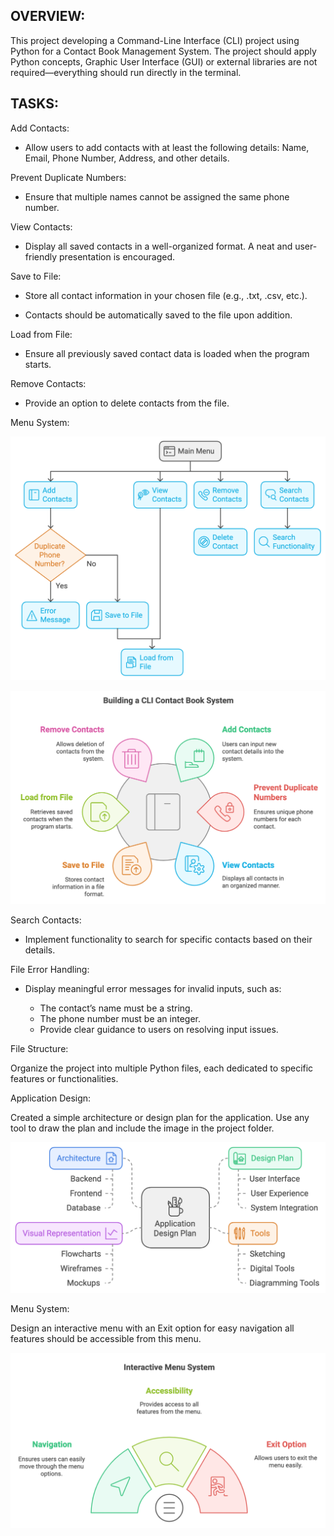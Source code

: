 ## OVERVIEW:

This project developing a Command-Line Interface (CLI) project using Python for a Contact Book Management System. The project should apply Python concepts, Graphic User Interface (GUI) or external libraries are not required—everything should run directly in the terminal.

## TASKS:

Add Contacts:

- Allow users to add contacts with at least the following details: Name, Email, Phone Number, Address, and other details.

Prevent Duplicate Numbers:

- Ensure that multiple names cannot be assigned the same phone number.

View Contacts:

- Display all saved contacts in a well-organized format. A neat and user-friendly presentation is encouraged.

Save to File:

- Store all contact information in your chosen file (e.g., .txt, .csv, etc.).

- Contacts should be automatically saved to the file upon addition.

Load from File:

- Ensure all previously saved contact data is loaded when the program starts.

Remove Contacts:

- Provide an option to delete contacts from the file.

Menu System:

![alt text](docs/images/img1.png)

![alt text](docs/images/img2.png)

Search Contacts:

- Implement functionality to search for specific contacts based on their details.

File Error Handling:

- Display meaningful error messages for invalid inputs, such as:

  - The contact’s name must be a string.
  - The phone number must be an integer.
  - Provide clear guidance to users on resolving input issues.


File Structure:

Organize the project into multiple Python files, each dedicated to specific features or functionalities.

Application Design:

Created a simple architecture or design plan for the application. Use any tool to draw the plan  and include the image in the project folder.

![alt text](docs/images/img3.png)


Menu System:

Design an interactive menu with an Exit option for easy navigation all features should be accessible from this menu.

![alt text](docs/images/img4.png)
